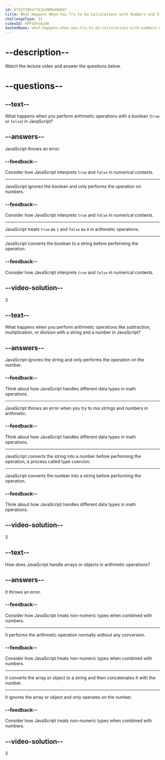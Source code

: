 ```yaml
---
id: 67327195e77b1bd90bdd49d7
title: What Happens When You Try to Do Calculations with Numbers and Strings?
challengeType: 11
videoId: KPFskFoAzUA
dashedName: what-happens-when-you-try-to-do-calculations-with-numbers-and-strings
---
```


# --description--

Watch the lecture video and answer the questions below.

# --questions--

## --text--

What happens when you perform arithmetic operations with a boolean (`true` or `false`) in JavaScript?

## --answers--

JavaScript throws an error.

### --feedback--

Consider how JavaScript interprets `true` and `false` in numerical contexts.

---

JavaScript ignores the boolean and only performs the operation on numbers.

### --feedback--

Consider how JavaScript interprets `true` and `false` in numerical contexts.

---

JavaScript treats `true` as `1` and `false` as `0` in arithmetic operations.

---

JavaScript converts the boolean to a string before performing the operation.

### --feedback--

Consider how JavaScript interprets `true` and `false` in numerical contexts.

## --video-solution--

3

## --text--

What happens when you perform arithmetic operations like subtraction, multiplication, or division with a string and a number in JavaScript?

## --answers--

JavaScript ignores the string and only performs the operation on the number.

### --feedback--

Think about how JavaScript handles different data types in math operations.

---

JavaScript throws an error when you try to mix strings and numbers in arithmetic.

### --feedback--

Think about how JavaScript handles different data types in math operations.

---

JavaScript converts the string into a number before performing the operation, a process called type coercion.

---

JavaScript converts the number into a string before performing the operation.

### --feedback--

Think about how JavaScript handles different data types in math operations.

## --video-solution--

3

## --text--

How does JavaScript handle arrays or objects in arithmetic operations?

## --answers--

It throws an error.

### --feedback--

Consider how JavaScript treats non-numeric types when combined with numbers.

---

It performs the arithmetic operation normally without any conversion.

### --feedback--

Consider how JavaScript treats non-numeric types when combined with numbers.

---

It converts the array or object to a string and then concatenates it with the number.

---

It ignores the array or object and only operates on the number.

### --feedback--

Consider how JavaScript treats non-numeric types when combined with numbers.

## --video-solution--

3
